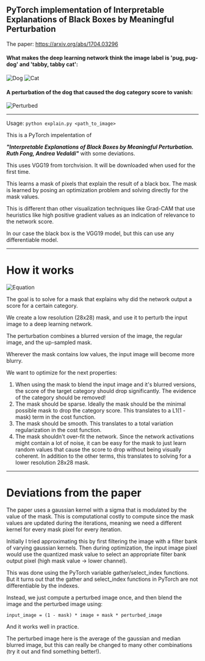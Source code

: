 ## PyTorch implementation of Interpretable Explanations of Black Boxes by Meaningful Perturbation ##
The paper: https://arxiv.org/abs/1704.03296
#### What makes the deep learning network think the image label is 'pug, pug-dog' and 'tabby, tabby cat':
![Dog](https://github.com/jacobgil/pytorch-explain-black-box/blob/master/examples/dog.png?raw=true) ![Cat](https://github.com/jacobgil/pytorch-explain-black-box/blob/master/examples/cat.png?raw=true)

#### A perturbation of the dog that caused the dog category score to vanish:
![Perturbed](https://github.com/jacobgil/pytorch-explain-black-box/blob/master/examples/perturbated_dog.png?raw=true)

----------
Usage: `python explain.py <path_to_image>`

This is a PyTorch impelentation of 

***"Interpretable Explanations of Black Boxes by Meaningful Perturbation. Ruth Fong, Andrea Vedaldi"***  with some deviations.

This uses VGG19 from torchvision. It will be downloaded when used for the first time.

This learns a mask of pixels that explain the result of a black box.
The mask is learned by posing an optimization problem and solving directly for the mask values.

This is different than other visualization techniques like Grad-CAM that use heuristics like high positive gradient values as an indication of relevance to the network score.


In our case the black box is the VGG19 model, but this can use any differentiable model.

----------
# How it works
![Equation](https://github.com/jacobgil/pytorch-explain-black-box/blob/master/examples/equation.png?raw=true)

The goal is to solve for a mask that explains why did the network output a score for a certain category.

We create a low resolution (28x28) mask, and use it to perturb the input image to a deep learning network.

The perturbation combines a blurred version of the image, the regular image, and the up-sampled mask.

Wherever the mask contains low values, the input image will become more blurry.

We want to optimize for the next properties:

 1. When using the mask to blend the input image and it's blurred versions, the score of the target category should drop significantly. 
The evidence of the category should be removed!
 2. The mask should be sparse. Ideally the mask should be the minimal possible mask to drop the category score.  This translates to a L1(1 - mask) term in the cost function.
 3. The mask should be smooth.
 This translates to a total variation regularization in the cost function.
 4. The mask shouldn't over-fit the network. Since the network activations might contain a lot of noise, it can be easy for the mask to just learn random values that cause the score to drop without being visually coherent.
 In addition to the other terms, this translates to solving for a lower resolution 28x28 mask.


----------

# Deviations from the paper
The paper uses a gaussian kernel with a sigma that is modulated by the value of the mask.
This is computational costly  to compute since the mask values are updated during the iterations, 
meaning we need a different kernel for every mask pixel for every iteration.

Initially I tried approximating this by first filtering the image with a filter bank of varying gaussian kernels. 
Then during optimization, the input image pixel would use the quantized mask value to select an appropriate filter bank output pixel (high mask value -> lower channel).

This was done using the PyTorch variable gather/select_index functions.
But it turns out that the gather and select_index functions in PyTorch are not differentiable by the indexes.


Instead, we just compute a perturbed image once, and then blend the image and the perturbed image using:

`input_image = (1 - mask) * image + mask * perturbed_image`

And it works well in practice.

The perturbed image here is the average of the gaussian and median blurred image, 
but this can really be changed to many other combinations (try it out and find something better!).

